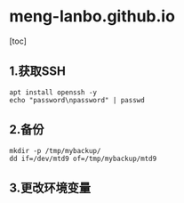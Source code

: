 # meng-lanbo.github.io
[toc]
## 1.获取SSH
```
apt install openssh -y
echo "password\npassword" | passwd
```
## 2.备份
```
mkdir -p /tmp/mybackup/
dd if=/dev/mtd9 of=/tmp/mybackup/mtd9
```

## 3.更改环境变量

